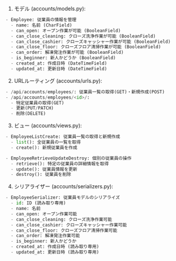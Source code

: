 1. モデル (accounts/models.py):
```python
- Employee: 従業員の情報を管理
  - name: 名前 (CharField)
  - can_open: オープン作業が可能 (BooleanField)
  - can_close_cleaning: クローズ洗浄作業が可能 (BooleanField)
  - can_close_cashier: クローズキャッシャー作業が可能 (BooleanField)
  - can_close_floor: クローズフロア清掃作業が可能 (BooleanField)
  - can_order: 解凍発注作業が可能 (BooleanField)
  - is_beginner: 新人かどうか (BooleanField)
  - created_at: 作成日時 (DateTimeField)
  - updated_at: 更新日時 (DateTimeField)
```

2. URLルーティング (accounts/urls.py):
```python
- /api/accounts/employees/: 従業員一覧の取得(GET)・新規作成(POST)
- /api/accounts/employees/<id>/: 
  - 特定従業員の取得(GET)
  - 更新(PUT/PATCH)
  - 削除(DELETE)
```

3. ビュー (accounts/views.py):
```python
- EmployeeListCreate: 従業員一覧の取得と新規作成
  - list(): 全従業員の一覧を取得
  - create(): 新規従業員を作成

- EmployeeRetrieveUpdateDestroy: 個別の従業員の操作
  - retrieve(): 特定の従業員の詳細情報を取得
  - update(): 従業員情報を更新
  - destroy(): 従業員を削除
```

4. シリアライザー (accounts/serializers.py):
```python
- EmployeeSerializer: 従業員モデルのシリアライズ
  - id: ID (読み取り専用)
  - name: 名前
  - can_open: オープン作業可能
  - can_close_cleaning: クローズ洗浄作業可能
  - can_close_cashier: クローズキャッシャー作業可能
  - can_close_floor: クローズフロア清掃作業可能
  - can_order: 解凍発注作業可能
  - is_beginner: 新人かどうか
  - created_at: 作成日時 (読み取り専用)
  - updated_at: 更新日時 (読み取り専用)
```
